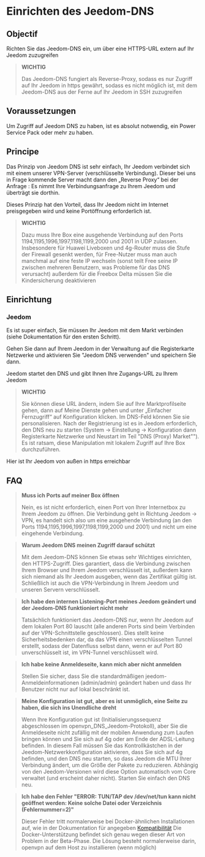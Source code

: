# Einrichten des Jeedom-DNS

## Objectif

Richten Sie das Jeedom-DNS ein, um über eine HTTPS-URL extern auf Ihr Jeedom zuzugreifen

> **WICHTIG**
>
>Das Jeedom-DNS fungiert als Reverse-Proxy, sodass es nur Zugriff auf Ihr Jeedom in https gewährt, sodass es nicht möglich ist, mit dem Jeedom-DNS aus der Ferne auf Ihr Jeedom in SSH zuzugreifen

## Voraussetzungen

Um Zugriff auf Jeedom DNS zu haben, ist es absolut notwendig, ein Power Service Pack oder mehr zu haben.

## Principe

Das Prinzip von Jeedom DNS ist sehr einfach, Ihr Jeedom verbindet sich mit einem unserer VPN-Server (verschlüsselte Verbindung). Dieser bei uns in Frage kommende Server macht dann den „Reverse Proxy“ bei der Anfrage : Es nimmt Ihre Verbindungsanfrage zu Ihrem Jeedom und überträgt sie dorthin.

Dieses Prinzip hat den Vorteil, dass Ihr Jeedom nicht im Internet preisgegeben wird und keine Portöffnung erforderlich ist.

> **WICHTIG**
>
> Dazu muss Ihre Box eine ausgehende Verbindung auf den Ports 1194,1195,1996,1997,1198,1199,2000 und 2001 in UDP zulassen. Insbesondere für Huawei Liveboxen und 4g-Router muss die Stufe der Firewall gesenkt werden, für Free-Nutzer muss man auch manchmal auf eine feste IP wechseln (sonst teilt Free seine IP zwischen mehreren Benutzern, was Probleme für das DNS verursacht) außerdem für die Freebox Delta müssen Sie die Kindersicherung deaktivieren 

## Einrichtung

### Jeedom

Es ist super einfach, Sie müssen Ihr Jeedom mit dem Markt verbinden (siehe Dokumentation für den ersten Schritt). 

Gehen Sie dann auf Ihrem Jeedom in der Verwaltung auf die Registerkarte Netzwerke und aktivieren Sie "Jeedom DNS verwenden" und speichern Sie dann.

Jeedom startet den DNS und gibt Ihnen Ihre Zugangs-URL zu Ihrem Jeedom

> **WICHTIG**
>
> Sie können diese URL ändern, indem Sie auf Ihre Marktprofilseite gehen, dann auf Meine Dienste gehen und unter „Einfacher Fernzugriff“ auf Konfiguration klicken. Im DNS-Feld können Sie sie personalisieren. Nach der Registrierung ist es in Jeedom erforderlich, den DNS neu zu starten (System -> Einstellung -> Konfiguration dann Registerkarte Netzwerke und Neustart im Teil "DNS (Proxy) Market""). Es ist ratsam, diese Manipulation mit lokalem Zugriff auf Ihre Box durchzuführen.

Hier ist Ihr Jeedom von außen in https erreichbar

## FAQ

> **Muss ich Ports auf meiner Box öffnen**
>
> Nein, es ist nicht erforderlich, einen Port von Ihrer Internetbox zu Ihrem Jeedom zu öffnen. Die Verbindung geht in Richtung Jeedom -> VPN, es handelt sich also um eine ausgehende Verbindung (an den Ports 1194,1195,1996,1997,1198,1199,2000 und 2001) und nicht um eine eingehende Verbindung.

> **Warum Jeedom DNS meinen Zugriff darauf schützt**
>
> Mit dem Jeedom-DNS können Sie etwas sehr Wichtiges einrichten, den HTTPS-Zugriff. Dies garantiert, dass die Verbindung zwischen Ihrem Browser und Ihrem Jeedom verschlüsselt ist, außerdem kann sich niemand als Ihr Jeedom ausgeben, wenn das Zertifikat gültig ist. Schließlich ist auch die VPN-Verbindung in Ihrem Jeedom und unseren Servern verschlüsselt.

> **Ich habe den internen Listening-Port meines Jeedom geändert und der Jeedom-DNS funktioniert nicht mehr**
>
> Tatsächlich funktioniert das Jeedom-DNS nur, wenn Ihr Jeedom auf dem lokalen Port 80 lauscht (alle anderen Ports sind beim Verbinden auf der VPN-Schnittstelle geschlossen). Dies stellt keine Sicherheitsbedenken dar, da das VPN einen verschlüsselten Tunnel erstellt, sodass der Datenfluss selbst dann, wenn er auf Port 80 unverschlüsselt ist, im VPN-Tunnel verschlüsselt wird.

> **Ich habe keine Anmeldeseite, kann mich aber nicht anmelden**
>
> Stellen Sie sicher, dass Sie die standardmäßigen jeedom-Anmeldeinformationen (admin/admin) geändert haben und dass Ihr Benutzer nicht nur auf lokal beschränkt ist.

> **Meine Konfiguration ist gut, aber es ist unmöglich, eine Seite zu haben, die sich ins Unendliche dreht**
>
> Wenn Ihre Konfiguration gut ist (Initialisierungssequenz abgeschlossen im openvpn_DNS_Jeedom-Protokoll), aber Sie die Anmeldeseite nicht zufällig mit der mobilen Anwendung zum Laufen bringen können und Sie sich auf 4g oder am Ende der ADSL-Leitung befinden. In diesem Fall müssen Sie das Kontrollkästchen in der Jeedom-Netzwerkkonfiguration aktivieren, dass Sie sich auf 4g befinden, und den DNS neu starten, so dass Jeedom die MTU Ihrer Verbindung ändert, um die Größe der Pakete zu reduzieren. Abhängig von den Jeedom-Versionen wird diese Option automatisch vom Core verwaltet (und erscheint daher nicht). Starten Sie einfach den DNS neu.

> **Ich habe den Fehler "ERROR: TUN/TAP dev /dev/net/tun kann nicht geöffnet werden: Keine solche Datei oder Verzeichnis (Fehlernummer=2)"**
>
> Dieser Fehler tritt normalerweise bei Docker-ähnlichen Installationen auf, wie in der Dokumentation für angegeben [Kompatibilität](https://doc.jeedom.com/de_DE/compatibility/) Die Docker-Unterstützung befindet sich genau wegen dieser Art von Problem in der Beta-Phase. Die Lösung besteht normalerweise darin, openvpn auf dem Host zu installieren (wenn möglich)
